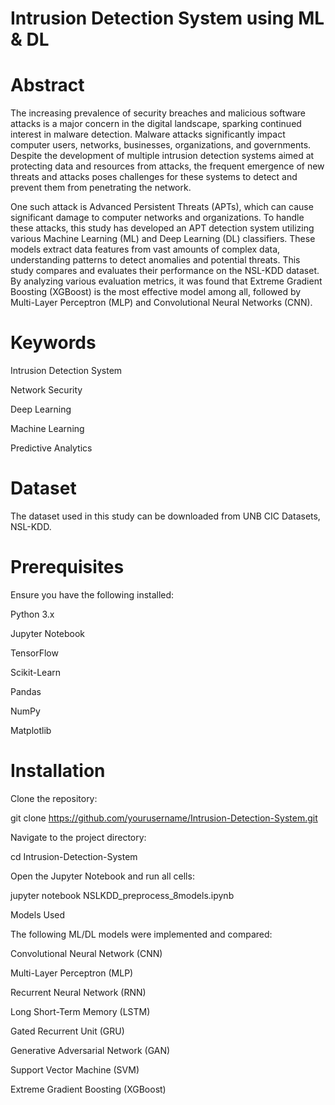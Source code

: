 # Intrusion Detection System using ML & DL

# Abstract

The increasing prevalence of security breaches and malicious software attacks is a major concern in the digital landscape, sparking continued interest in malware detection. Malware attacks significantly impact computer users, networks, businesses, organizations, and governments. Despite the development of multiple intrusion detection systems aimed at protecting data and resources from attacks, the frequent emergence of new threats and attacks poses challenges for these systems to detect and prevent them from penetrating the network.

One such attack is Advanced Persistent Threats (APTs), which can cause significant damage to computer networks and organizations. To handle these attacks, this study has developed an APT detection system utilizing various Machine Learning (ML) and Deep Learning (DL) classifiers. These models extract data features from vast amounts of complex data, understanding patterns to detect anomalies and potential threats. This study compares and evaluates their performance on the NSL-KDD dataset. By analyzing various evaluation metrics, it was found that Extreme Gradient Boosting (XGBoost) is the most effective model among all, followed by Multi-Layer Perceptron (MLP) and Convolutional Neural Networks (CNN).

# Keywords

Intrusion Detection System

Network Security

Deep Learning

Machine Learning

Predictive Analytics

# Dataset

The dataset used in this study can be downloaded from UNB CIC Datasets, NSL-KDD.

# Prerequisites

Ensure you have the following installed:

Python 3.x

Jupyter Notebook

TensorFlow

Scikit-Learn

Pandas

NumPy

Matplotlib

# Installation

Clone the repository:

git clone https://github.com/yourusername/Intrusion-Detection-System.git

Navigate to the project directory:

cd Intrusion-Detection-System

Open the Jupyter Notebook and run all cells:

jupyter notebook NSLKDD_preprocess_8models.ipynb

Models Used

The following ML/DL models were implemented and compared:

Convolutional Neural Network (CNN)

Multi-Layer Perceptron (MLP)

Recurrent Neural Network (RNN)

Long Short-Term Memory (LSTM)

Gated Recurrent Unit (GRU)

Generative Adversarial Network (GAN)

Support Vector Machine (SVM)

Extreme Gradient Boosting (XGBoost)


